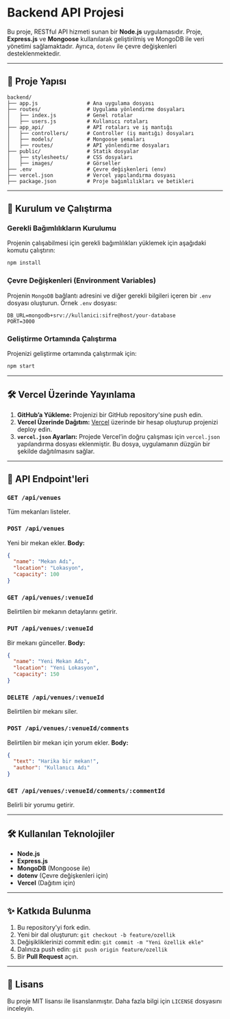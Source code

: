 
# Backend API Projesi

Bu proje, RESTful API hizmeti sunan bir **Node.js** uygulamasıdır. Proje, **Express.js** ve **Mongoose** kullanılarak geliştirilmiş ve MongoDB ile veri yönetimi sağlamaktadır. Ayrıca, `dotenv` ile çevre değişkenleri desteklenmektedir.

---

## 📁 Proje Yapısı

```
backend/
├── app.js                # Ana uygulama dosyası
├── routes/               # Uygulama yönlendirme dosyaları
│   ├── index.js          # Genel rotalar
│   ├── users.js          # Kullanıcı rotaları
├── app_api/              # API rotaları ve iş mantığı
│   ├── controllers/      # Controller (iş mantığı) dosyaları
│   ├── models/           # Mongoose şemaları
│   ├── routes/           # API yönlendirme dosyaları
├── public/               # Statik dosyalar
│   ├── stylesheets/      # CSS dosyaları
│   ├── images/           # Görseller
├── .env                  # Çevre değişkenleri (env)
├── vercel.json           # Vercel yapılandırma dosyası
├── package.json          # Proje bağımlılıkları ve betikleri
```

---

## 🚀 Kurulum ve Çalıştırma

### Gerekli Bağımlılıkların Kurulumu
Projenin çalışabilmesi için gerekli bağımlılıkları yüklemek için aşağıdaki komutu çalıştırın:

```bash
npm install
```

### Çevre Değişkenleri (Environment Variables)
Projenin `MongoDB` bağlantı adresini ve diğer gerekli bilgileri içeren bir `.env` dosyası oluşturun. Örnek `.env` dosyası:

```
DB_URL=mongodb+srv://kullanici:sifre@host/your-database
PORT=3000
```

### Geliştirme Ortamında Çalıştırma
Projenizi geliştirme ortamında çalıştırmak için:

```bash
npm start
```

---

## 🛠️ Vercel Üzerinde Yayınlama

1. **GitHub’a Yükleme:** Projenizi bir GitHub repository'sine push edin.
2. **Vercel Üzerinde Dağıtım:** [Vercel](https://vercel.com/) üzerinde bir hesap oluşturup projenizi deploy edin.
3. **`vercel.json` Ayarları:** Projede Vercel’in doğru çalışması için `vercel.json` yapılandırma dosyası eklenmiştir. Bu dosya, uygulamanın düzgün bir şekilde dağıtılmasını sağlar.

---

## 📌 API Endpoint'leri

### `GET /api/venues`
Tüm mekanları listeler.

### `POST /api/venues`
Yeni bir mekan ekler. **Body:** 
```json
{
  "name": "Mekan Adı",
  "location": "Lokasyon",
  "capacity": 100
}
```

### `GET /api/venues/:venueId`
Belirtilen bir mekanın detaylarını getirir.

### `PUT /api/venues/:venueId`
Bir mekanı günceller. **Body:**
```json
{
  "name": "Yeni Mekan Adı",
  "location": "Yeni Lokasyon",
  "capacity": 150
}
```

### `DELETE /api/venues/:venueId`
Belirtilen bir mekanı siler.

### `POST /api/venues/:venueId/comments`
Belirtilen bir mekan için yorum ekler. **Body:**
```json
{
  "text": "Harika bir mekan!",
  "author": "Kullanıcı Adı"
}
```

### `GET /api/venues/:venueId/comments/:commentId`
Belirli bir yorumu getirir.

---

## 🛠️ Kullanılan Teknolojiler
- **Node.js**
- **Express.js**
- **MongoDB** (Mongoose ile)
- **dotenv** (Çevre değişkenleri için)
- **Vercel** (Dağıtım için)

---

## ✨ Katkıda Bulunma

1. Bu repository'yi fork edin.
2. Yeni bir dal oluşturun: `git checkout -b feature/ozellik`
3. Değişikliklerinizi commit edin: `git commit -m "Yeni özellik ekle"`
4. Dalınıza push edin: `git push origin feature/ozellik`
5. Bir **Pull Request** açın.

---

## 📄 Lisans
Bu proje MIT lisansı ile lisanslanmıştır. Daha fazla bilgi için `LICENSE` dosyasını inceleyin.
